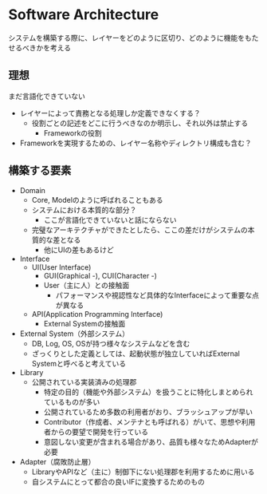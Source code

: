 # Software Architecture

システムを構築する際に、レイヤーをどのように区切り、どのように機能をもたせるべきかを考える

## 理想

まだ言語化できていない

- レイヤーによって責務となる処理しか定義できなくする？
  - 役割ごとの記述をどこに行うべきなのか明示し、それ以外は禁止する
    - Frameworkの役割
- Frameworkを実現するための、レイヤー名称やディレクトリ構成も含む？

## 構築する要素

- Domain
  - Core, Modelのように呼ばれることもある
  - システムにおける本質的な部分？
    - ここが言語化できていないと話にならない
  - 完璧なアーキテクチャができたとしたら、ここの差だけがシステムの本質的な差となる
    - 他にUIの差もあるけど
- Interface
  - UI(User Interface)
    - GUI(Graphical -), CUI(Character -)
    - User（主に人）との接触面
      - パフォーマンスや視認性など具体的なInterfaceによって重要な点が異なる
  - API(Application Programming Interface)
    - External Systemの接触面
- External System（外部システム）
  - DB, Log, OS, OSが持つ様々なシステムなどを含む
  - ざっくりとした定義としては、起動状態が独立していればExternal Systemと呼べると考えている
- Library
  - 公開されている実装済みの処理郡
    - 特定の目的（機能や外部システム）を扱うことに特化しまとめられているものが多い
    - 公開されているため多数の利用者がおり、ブラッシュアップが早い
    - Contributor（作成者、メンテナとも呼ばれる）がいて、思想や利用者からの要望で開発を行っている
    - 意図しない変更が含まれる場合があり、品質も様々なためAdapterが必要
- Adapter（腐敗防止層）
  - LibraryやAPIなど（主に）制御下にない処理郡を利用するために用いる
  - 自システムにとって都合の良いIFに変換するためのもの
